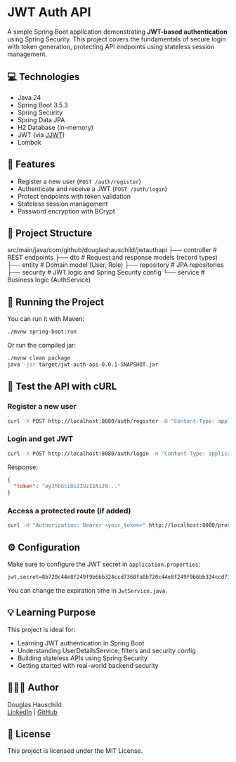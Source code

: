 # JWT Auth API

A simple Spring Boot application demonstrating **JWT-based authentication** using Spring Security.
This project covers the fundamentals of secure login with token generation, protecting API endpoints using stateless session management.

## 💻 Technologies

- Java 24  
- Spring Boot 3.5.3  
- Spring Security  
- Spring Data JPA  
- H2 Database (in-memory)  
- JWT (via [JJWT](https://github.com/jwtk/jjwt))  
- Lombok  

## 🔐 Features

- Register a new user (`POST /auth/register`)
- Authenticate and receive a JWT (`POST /auth/login`)
- Protect endpoints with token validation
- Stateless session management
- Password encryption with BCrypt


## 📁 Project Structure
src/main/java/com/github/douglashauschild/jwtauthapi
├── controller # REST endpoints
├── dto # Request and response models (record types)
├── entity # Domain model (User, Role)
├── repository # JPA repositories
├── security # JWT logic and Spring Security config
└── service # Business logic (AuthService)

## 🚀 Running the Project
You can run it with Maven:
```bash
./mvnw spring-boot:run
```
Or run the compiled jar:
```bash
./mvnw clean package
java -jar target/jwt-auth-api-0.0.1-SNAPSHOT.jar
```

## 🧪 Test the API with cURL

###  Register a new user
```bash
curl -X POST http://localhost:8080/auth/register -H "Content-Type: application/json" -d '{"username":"john", "password":"123456"}'
```
### Login and get JWT
```bash
curl -X POST http://localhost:8080/auth/login -H "Content-Type: application/json" -d '{"username":"john", "password":"123456"}'
```
Response:
```json
{
  "token": "eyJhbGciOiJIUzI1NiJ9..."
}
```
### Access a protected route (if added)
```bash
curl -H "Authorization: Bearer <your_token>" http://localhost:8080/protected
```

## ⚙️ Configuration
Make sure to configure the JWT secret in ``application.properties``:
```bash
jwt.secret=8b720c44e8f249f9b6bb324ccd7368fa8b720c44e8f249f9b6bb324ccd7368fa
```
You can change the expiration time in ``JwtService.java``.

## 💡 Learning Purpose
This project is ideal for:
- Learning JWT authentication in Spring Boot
- Understanding UserDetailsService, filters and security config
- Building stateless APIs using Spring Security
- Getting started with real-world backend security

## 👨🏻‍💻 Author
Douglas Hauschild  
[LinkedIn](https://www.linkedin.com/in/douglas-hauschild-66449122b/) | [GitHub](https://github.com/douglashauschild)

## 📄 License
This project is licensed under the MIT License.